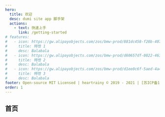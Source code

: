 ```yaml
---
hero:
  title: 欢迎
  desc: dumi site app 脚手架
  actions:
    - text: 快速上手
      link: /getting-started
# features:
#   - icon: https://gw.alipayobjects.com/zos/bmw-prod/881dc458-f20b-407b-947a-95104b5ec82b/k79dm8ih_w144_h144.png
#     title: 特性 1
#     desc: Balabala
#   - icon: https://gw.alipayobjects.com/zos/bmw-prod/d60657df-0822-4631-9d7c-e7a869c2f21c/k79dmz3q_w126_h126.png
#     title: 特性 2
#     desc: Balabala
#   - icon: https://gw.alipayobjects.com/zos/bmw-prod/d1ee0c6f-5aed-4a45-a507-339a4bfe076c/k7bjsocq_w144_h144.png
#     title: 特性 3
#     desc: Balabala
footer: Open-source MIT Licensed | heartrainy © 2019 - 2021 | [苏ICP备19051664号-1](https://beian.miit.gov.cn/#/Integrated/index)
order: 1
---
```


## 首页
